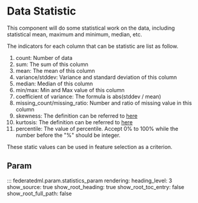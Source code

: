 # Data Statistic

This component will do some statistical work on the data, including
statistical mean, maximum and minimum, median, etc.

The indicators for each column that can be statistic are list as follow.

1.  count: Number of data
2.  sum: The sum of this column
3.  mean: The mean of this column
4.  variance/stddev: Variance and standard deviation of this column
5.  median: Median of this column
6.  min/max: Min and Max value of this column
7.  coefficient of variance: The formula is abs(stddev / mean)
8.  missing\_count/missing\_ratio: Number and ratio of missing value in
    this column
9.  skewness: The definition can be referred to
    [here](https://en.wikipedia.org/wiki/Skewness)
10. kurtosis: The definition can be referred to
    [here](https://en.wikipedia.org/wiki/Kurtosis)
11. percentile: The value of percentile. Accept 0% to 100% while the
    number before the "%" should be integer.

These static values can be used in feature selection as a criterion.

## Param

::: federatedml.param.statistics_param
    rendering:
      heading_level: 3
      show_source: true
      show_root_heading: true
      show_root_toc_entry: false
      show_root_full_path: false

<!-- {% include-examples "data_statistics" %} -->